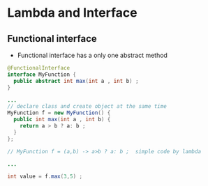 # Lambda and Interface

## Functional interface
- Functional interface has a only one abstract method
```java
@FunctionalInterface
interface MyFunction {
  public abstract int max(int a , int b) ;
}

...
// declare class and create object at the same time
MyFunction f = new MyFunction() {
  public int max(int a , int b) {
    return a > b ? a: b ;
  }
};

// MyFunction f = (a,b) -> a>b ? a: b ;  simple code by lambda

...

int value = f.max(3,5) ;
```
